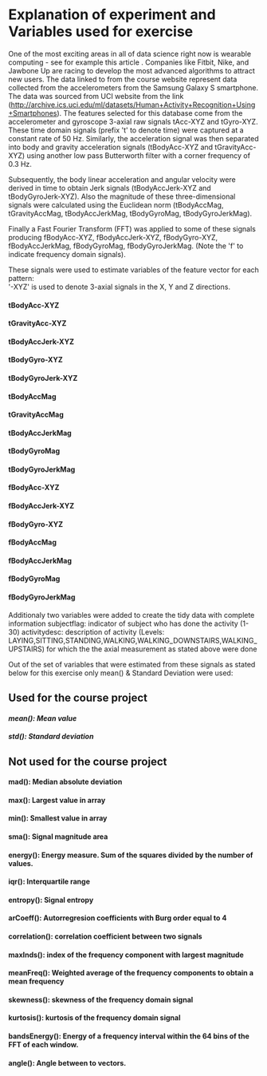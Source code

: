 # Explanation of experiment and Variables used for exercise

One of the most exciting areas in all of data science right now is wearable computing - see for example this article . Companies like Fitbit, Nike, and Jawbone Up are racing to develop the most advanced algorithms to attract new users. The data linked to from the course website represent data collected from the accelerometers from the Samsung Galaxy S smartphone. The data was sourced from UCI website from the link (http://archive.ics.uci.edu/ml/datasets/Human+Activity+Recognition+Using+Smartphones). The features selected for this database come from the accelerometer and gyroscope 3-axial raw signals tAcc-XYZ and tGyro-XYZ. These time domain signals (prefix 't' to denote time) were captured at a constant rate of 50 Hz. Similarly, the acceleration signal was then separated into body and gravity acceleration signals (tBodyAcc-XYZ and tGravityAcc-XYZ) using another low pass Butterworth filter with a corner frequency of 0.3 Hz. 

Subsequently, the body linear acceleration and angular velocity were derived in time to obtain Jerk signals (tBodyAccJerk-XYZ and tBodyGyroJerk-XYZ). Also the magnitude of these three-dimensional signals were calculated using the Euclidean norm (tBodyAccMag, tGravityAccMag, tBodyAccJerkMag, tBodyGyroMag, tBodyGyroJerkMag). 

Finally a Fast Fourier Transform (FFT) was applied to some of these signals producing fBodyAcc-XYZ, fBodyAccJerk-XYZ, fBodyGyro-XYZ, fBodyAccJerkMag, fBodyGyroMag, fBodyGyroJerkMag. (Note the 'f' to indicate frequency domain signals). 

These signals were used to estimate variables of the feature vector for each pattern:  
'-XYZ' is used to denote 3-axial signals in the X, Y and Z directions.

#### tBodyAcc-XYZ
#### tGravityAcc-XYZ
#### tBodyAccJerk-XYZ
#### tBodyGyro-XYZ
#### tBodyGyroJerk-XYZ
#### tBodyAccMag
#### tGravityAccMag
#### tBodyAccJerkMag
#### tBodyGyroMag
#### tBodyGyroJerkMag
#### fBodyAcc-XYZ
#### fBodyAccJerk-XYZ
#### fBodyGyro-XYZ
#### fBodyAccMag
#### fBodyAccJerkMag
#### fBodyGyroMag
#### fBodyGyroJerkMag

Additionaly two variables were added to create the tidy data with complete information
subjectflag: indicator of subject who has done the activity (1-30)
activitydesc: description of activity (Levels: LAYING,SITTING,STANDING,WALKING,WALKING_DOWNSTAIRS,WALKING_UPSTAIRS) for which the the axial measurement as stated above were done

Out of the set of variables that were estimated from these signals as stated below for this exercise only mean() & Standard Deviation were used: 
## Used for the course project
#### *mean(): Mean value*
#### *std(): Standard deviation*

## Not used for the course project
#### mad(): Median absolute deviation 
#### max(): Largest value in array
#### min(): Smallest value in array
#### sma(): Signal magnitude area
#### energy(): Energy measure. Sum of the squares divided by the number of values. 
#### iqr(): Interquartile range 
#### entropy(): Signal entropy
#### arCoeff(): Autorregresion coefficients with Burg order equal to 4
#### correlation(): correlation coefficient between two signals
#### maxInds(): index of the frequency component with largest magnitude
#### meanFreq(): Weighted average of the frequency components to obtain a mean frequency
#### skewness(): skewness of the frequency domain signal 
#### kurtosis(): kurtosis of the frequency domain signal 
#### bandsEnergy(): Energy of a frequency interval within the 64 bins of the FFT of each window.
#### angle(): Angle between to vectors.


